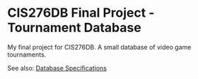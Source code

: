 # CIS276DB Final Project - Tournament Database

My final project for CIS276DB. A small database of video game tournaments.

See also: [Database Specifications](https://docs.google.com/spreadsheets/d/1lofmuJDla0qZnSEFFXGu8hsVqUphqqYD_TOH-XzH0Ms/edit?usp=sharing)
